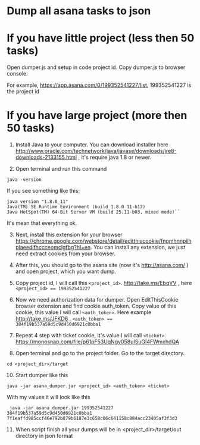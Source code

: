 # Dump all asana tasks to json

# If you have little project (less then 50 tasks)

Open dumper.js and setup in code project id. Copy dumper.js to browser console.

For example, https://app.asana.com/0/199352541227/list, 199352541227 is the project id

# If you have large project (more then 50 tasks)

1) Install Java to your computer. You can download installer here http://www.oracle.com/technetwork/java/javase/downloads/jre8-downloads-2133155.html ,
it's require java 1.8 or newer.

2) Open terminal and run this command
~~~~
java -version
~~~~

If you see something like this:

~~~~
java version "1.8.0_11"
Java(TM) SE Runtime Environment (build 1.8.0_11-b12)
Java HotSpot(TM) 64-Bit Server VM (build 25.11-b03, mixed mode)``
~~~~

It's mean that everything ok.

3) Next, install this extension for your browser https://chrome.google.com/webstore/detail/editthiscookie/fngmhnnpilhplaeedifhccceomclgfbg?hl=en.
 You can install any extension, we just need extract cookies from your browser.

4) After this, you should go to the asana site (now it's http://asana.com/ ) and open project, which you want dump.

5) Copy project id, I will call this `<project_id>`. http://take.ms/EbqVV , here `<project_id> == 199352541227`

6) Now we need authorization data for dumper. Open EditThisCookie browser extension and find cookie auth_token. Copy value of this cookie, this value I will call `<auth_token>`. Here example http://take.ms/JFKD6 , `<auth_token> == 384f19b537a59d5c9d450d6921c0bba1`

7) Repeat 4 step with ticket cookie, It's value I will call `<ticket>`. https://monosnap.com/file/p61pF53UqNgy058uISuGI4FWmxhdQA

8) Open terminal and go to the project folder. Go to the target directory.

```
cd <project_dir>/target
```

10) Start dumper like this

```
java -jar asana_dumper.jar <project_id> <auth_token> <ticket>
```

With my values it will look like this

```
 java -jar asana_dumper.jar 199352541227 384f19b537a59d5c9d450d6921c0bba1 7f1eaffd985ccf46e792b879b6187e3c658c06c641158c884acc23405af3f3d3
```

11) When script finish all your dumps will be in <project_dir>/target/out directory in json format
